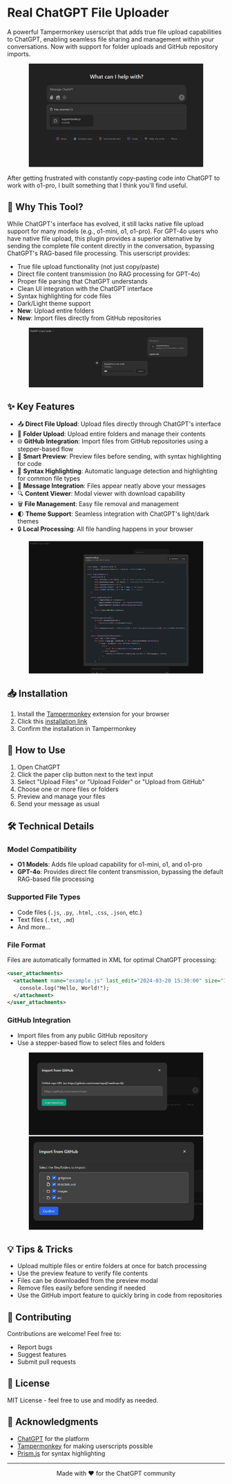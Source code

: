 # Real ChatGPT File Uploader

A powerful Tampermonkey userscript that adds true file upload capabilities to ChatGPT, enabling seamless file sharing and management within your conversations. Now with support for folder uploads and GitHub repository imports.

<div align="center">
  <img src="images/1.png" alt="ChatGPT File Upload Interface" style="max-width: 80%; height: auto;">
</div>

After getting frustrated with constantly copy-pasting code into ChatGPT to work with o1-pro, I built something that I think you'll find useful.

## 🌟 Why This Tool?

While ChatGPT's interface has evolved, it still lacks native file upload support for many models (e.g., o1-mini, o1, o1-pro). 
For GPT-4o users who have native file upload, this plugin provides a superior alternative by sending the complete file content directly in the conversation, bypassing ChatGPT's RAG-based file processing. This userscript provides:

- True file upload functionality (not just copy/paste)
- Direct file content transmission (no RAG processing for GPT-4o)
- Proper file parsing that ChatGPT understands
- Clean UI integration with the ChatGPT interface
- Syntax highlighting for code files
- Dark/Light theme support
- **New**: Upload entire folders
- **New**: Import files directly from GitHub repositories

<div align="center">
  <img src="images/2.png" alt="File Preview and Management" style="max-width: 80%; height: auto;">
</div>

## ✨ Key Features

- 📤 **Direct File Upload**: Upload files directly through ChatGPT's interface
- 📁 **Folder Upload**: Upload entire folders and manage their contents
- 🌐 **GitHub Integration**: Import files from GitHub repositories using a stepper-based flow
- 👀 **Smart Preview**: Preview files before sending, with syntax highlighting for code
- 🎨 **Syntax Highlighting**: Automatic language detection and highlighting for common file types
- 📝 **Message Integration**: Files appear neatly above your messages
- 🔍 **Content Viewer**: Modal viewer with download capability
- 🗑️ **File Management**: Easy file removal and management
- 🌓 **Theme Support**: Seamless integration with ChatGPT's light/dark themes
- 🔒 **Local Processing**: All file handling happens in your browser

<div align="center">
  <img src="images/3.png" alt="File Content Viewer" style="max-width: 80%; height: auto;">
</div>

## 📥 Installation

1. Install the [Tampermonkey](https://www.tampermonkey.net/) extension for your browser
2. Click this [installation link](https://raw.githubusercontent.com/clad3815/chatgpt-file-uploader/main/src/chatgpt-upload-files-plugin.user.js)
3. Confirm the installation in Tampermonkey

## 🚀 How to Use

1. Open ChatGPT
2. Click the paper clip button next to the text input
3. Select "Upload Files" or "Upload Folder" or "Upload from GitHub"
4. Choose one or more files or folders
5. Preview and manage your files
6. Send your message as usual

## 🛠️ Technical Details

### Model Compatibility
- **O1 Models**: Adds file upload capability for o1-mini, o1, and o1-pro
- **GPT-4o**: Provides direct file content transmission, bypassing the default RAG-based file processing

### Supported File Types
- Code files (`.js`, `.py`, `.html`, `.css`, `.json`, etc.)
- Text files (`.txt`, `.md`)
- And more...

### File Format
Files are automatically formatted in XML for optimal ChatGPT processing:

```xml
<user_attachments>
  <attachment name="example.js" last_edit="2024-03-20 15:30:00" size="1.2 KB">
    console.log("Hello, World!");
  </attachment>
</user_attachments>
```

### GitHub Integration
- Import files from any public GitHub repository
- Use a stepper-based flow to select files and folders


<div align="center">
  <img src="images/4.png" alt="Github Stepper 1" style="max-width: 80%; height: auto;">
</div>


<div align="center">
  <img src="images/5.png" alt="Github Stepper 2" style="max-width: 80%; height: auto;">
</div>

## 💡 Tips & Tricks

- Upload multiple files or entire folders at once for batch processing
- Use the preview feature to verify file contents
- Files can be downloaded from the preview modal
- Remove files easily before sending if needed
- Use the GitHub import feature to quickly bring in code from repositories

## 🤝 Contributing

Contributions are welcome! Feel free to:
- Report bugs
- Suggest features
- Submit pull requests

## 📜 License

MIT License - feel free to use and modify as needed.

## 🙏 Acknowledgments

- [ChatGPT](https://chat.openai.com) for the platform
- [Tampermonkey](https://www.tampermonkey.net/) for making userscripts possible
- [Prism.js](https://prismjs.com/) for syntax highlighting

---

<div align="center">
Made with ❤️ for the ChatGPT community
</div>